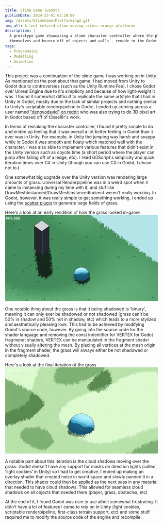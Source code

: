 ```yaml
---
title: Slime Game (Godot)
publishDate: 2024-23-01 02:30:00
img: /assets/SlimeGame/Platforming2.gif
img_alt: A teal-colored slime moving across orange platforms
description: |
  A prototype game showcasing a slime character controller where the player can slingshot
  themselves and bounce off of objects and walls - remade in the Godot game engine
tags:
  - Programming
  - Modelling
  - Animation
---
```


This project was a continuation of the slime game I was working on in Unity. As mentioned on the post about that game, I had moved from Unity to Godot due to controversies (such as the Unity Runtime Fee). I chose Godot over Unreal Engine due to it's simplicity and because of how light-weight it was. I found it somewhat difficult to replicate the same artstyle that I had in Unity in Godot, mostly due to the lack of similar projects and nothing similar to Unity's scriptable renderpipeline in Godot. I ended up coming across a user named ["denovodavid" on reddit](https://www.reddit.com/user/denovodavid) who was also trying to do 3D pixel art in Godot based off of t3ssel8r's work.

In terms of remaking the character controller, I found it pretty simple to do and ended up feeling that it was overall a lot better feeling in Godot than it ever was in Unity. For example, in Unity the jumping was harsh and snappy while in Godot it was smooth and floaty which matched well with the character. I was also able to implement various features that didn't exist in the Unity version such as coyote time (a short period where the player can jump after falling off of a ledge, etc). I liked GDScript's simplicity and quick iteration times over C# in Unity (though you can use C# in Godot, I chose not to.)

One somewhat big upgrade over the Unity version was rendering large amounts of grass. Universal Renderpipeline was in a weird spot when it came to instancing during my time with it, and stuf like DrawMeshInstanced/DrawMeshInstancedIndirect weren't really working. In Godot, however, it was really simple to get something working. I ended up using the [scatter plugin](https://github.com/HungryProton/scatter) to generate large fields of grass.

Here's a look at an early rendition of how the grass looked in-game
![A gif showing the early rendition of grass in the slime game. The grass is dark green and has some noise applied for variation](../../../public/assets/SlimeGame/Grass2.gif)

One notable thing about the grass is that it being shadowed is 'binary', meaning it can only ever be shadowed or not shadowed (grass can't be 50% in shadow and 50% not in shadow, etc) which leads to a more stylized and aesthetically pleasing look. This had to be achieved by modifying Godot's source code, however. By going into the source code for the shader language and removing the const indentifier for VERTEX for Godot fragmenet shaders, VERTEX can be manipulated in the fragment shader without visually altering the mesh. By placing all vertices at the mesh origin in the fragment shader, the grass will always either be not shadowed or completely shadowed.


Here's a look at the final iteration of the grass
![A gif showing the last iteration of grass in the slime game. The grass is a light green and has some noise applied for variation, as-well as cloud shadows passing over](../../../public/assets/SlimeGame/Grass3.gif)

A notable part about this iteration is the cloud shadows moving over the grass. Godot doesn't have any support for masks on direction lights (called 'light cookies' in Unity) so I had to get creative. I ended up making an overlay shader that created noise in world space and slowly panned it in a direction. This shader could then be applied as the next pass in any material that needed to have cloud shadows. This allowed for seamless cloud shadows on all objects that needed them (player, grass, obstacles, etc)

At the end of it, I found Godot was nice to use albeit somewhat frustrating. It didn't have a lot of features I came to rely on in Unity (light cookies, scriptable renderpipeline, first-class terrain support, etc) and some stuff required me to modify the source code of the engine and recompile. 
